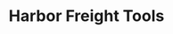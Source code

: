 ---
title: "Harbor Freight Tools"
url: /phoenix/harbor-freight-tools-north-35th-avenue/
shop: Eisenwaren
---